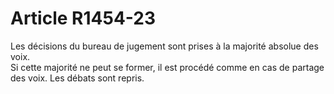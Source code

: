 # Article R1454-23

  
Les décisions du bureau de jugement sont prises à la majorité absolue des voix.   
Si cette majorité ne peut se former, il est procédé comme en cas de partage des voix. Les débats sont repris.